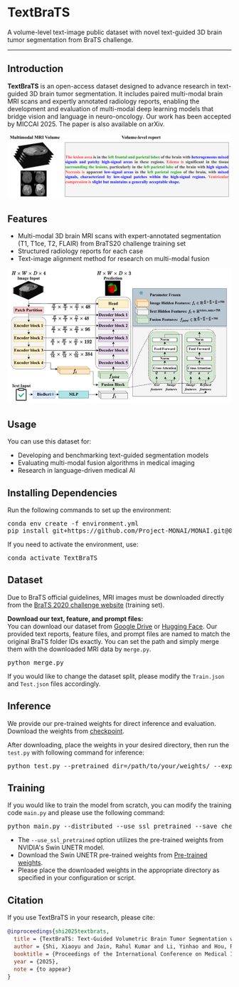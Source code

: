 # TextBraTS

A volume-level text-image public dataset with novel text-guided 3D brain tumor segmentation from BraTS challenge.

---

## Introduction

**TextBraTS** is an open-access dataset designed to advance research in text-guided 3D brain tumor segmentation. It includes paired multi-modal brain MRI scans and expertly annotated radiology reports, enabling the development and evaluation of multi-modal deep learning models that bridge vision and language in neuro-oncology. Our work has been accepted by MICCAI 2025. The paper is also available on arXiv.

![TextBraTS datasample](assets/datasample.PNG)

## Features

- Multi-modal 3D brain MRI scans with expert-annotated segmentation (T1, T1ce, T2, FLAIR) from BraTS20 challenge training set
- Structured radiology reports for each case
- Text-image alignment method for research on multi-modal fusion

![TextBraTS Overview](assets/overview.PNG)

## Usage

You can use this dataset for:
- Developing and benchmarking text-guided segmentation models
- Evaluating multi-modal fusion algorithms in medical imaging
- Research in language-driven medical AI

## Installing Dependencies
Run the following commands to set up the environment:
<pre>conda env create -f environment.yml 
pip install git+https://github.com/Project-MONAI/MONAI.git@07de215c </pre>
If you need to activate the environment, use:
<pre>conda activate TextBraTS </pre>

## Dataset

Due to BraTS official guidelines, MRI images must be downloaded directly from the [BraTS 2020 challenge website](https://www.med.upenn.edu/cbica/brats2020/data.html) (training set).
 
**Download our text, feature, and prompt files:**  
You can download our dataset from [Google Drive](https://drive.google.com/file/d/1i1R6_bVY4VbNtxEIQVsiXUSWuVAtgJhg/view?usp=sharing) or [Hugging Face](https://huggingface.co/datasets/Jupitern52/TextBraTS).
Our provided text reports, feature files, and prompt files are named to match the original BraTS folder IDs exactly. You can set the path and simply merge them with the downloaded MRI data by `merge.py`. 
<pre>python merge.py</pre>

If you would like to change the dataset split, please modify the `Train.json` and `Test.json` files accordingly. 

## Inference

We provide our pre-trained weights for direct inference and evaluation.  
Download the weights from [checkpoint](https://drive.google.com/file/d/147283LL2fRDcTYR_vQA-95vbZysjjD1v/view?usp=sharing).

After downloading, place the weights in your desired directory, then run the `test.py` with following command for inference:

<pre>python test.py --pretrained_dir=/path/to/your/weights/ --exp_name=TextBraTS</pre>

## Training

If you would like to train the model from scratch, you can modify the training code `main.py` and please use the following command:

<pre>python main.py --distributed --use_ssl_pretrained --save_checkpoint --logdir=TextBraTS</pre>

- The `--use_ssl_pretrained` option utilizes the pre-trained weights from NVIDIA's Swin UNETR model.
- Download the Swin UNETR pre-trained weights from [Pre-trained weights](https://drive.google.com/file/d/1FJ0N_Xo3olzAV-oojEkAsbsUgiFsoPdl/view?usp=sharing).
- Please place the downloaded weights in the appropriate directory as specified in your configuration or script.


## Citation

If you use TextBraTS in your research, please cite:

```bibtex
@inproceedings{shi2025textbrats,
  title = {TextBraTS: Text-Guided Volumetric Brain Tumor Segmentation with Innovative Dataset Development and Fusion Module Exploration},
  author = {Shi, Xiaoyu and Jain, Rahul Kumar and Li, Yinhao and Hou, Ruibo and Cheng, Jingliang and Bai, Jie and Zhao, Guohua and Lin, Lanfen and Xu, Rui and Chen, Yen-wei},
  booktitle = {Proceedings of the International Conference on Medical Image Computing and Computer Assisted Intervention (MICCAI)},
  year = {2025},
  note = {to appear}
}
